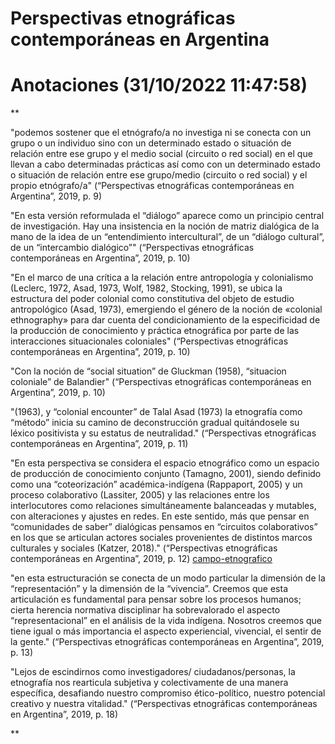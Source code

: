 # Perspectivas etnográficas contemporáneas en Argentina

# Anotaciones **(31/10/2022 11:47:58)**

\**

"podemos sostener que el etnógrafo/a no investiga ni se conecta con un grupo o un individuo sino con un determinado estado o situación de relación entre ese grupo y el medio social (circuito o red social) en el que llevan a cabo determinadas prácticas así como con un determinado estado o situación de relación entre ese grupo/medio (circuito o red social) y el propio etnógrafo/a" (“Perspectivas etnográficas contemporáneas en Argentina”, 2019, p. 9)

"En esta versión reformulada el “diálogo” aparece como un principio central de investigación. Hay una insistencia en la noción de matriz dialógica de la mano de la idea de un “entendimiento intercultural”, de un “diálogo cultural”, de un “intercambio dialógico”" (“Perspectivas etnográficas contemporáneas en Argentina”, 2019, p. 10)

"En el marco de una crítica a la relación entre antropología y colonialismo (Leclerc, 1972, Asad, 1973, Wolf, 1982, Stocking, 1991), se ubica la estructura del poder colonial como constitutiva del objeto de estudio antropológico (Asad, 1973), emergiendo el género de la noción de «colonial ethnography» para dar cuenta del condicionamiento de la especificidad de la producción de conocimiento y práctica etnográfica por parte de las interacciones situacionales coloniales" (“Perspectivas etnográficas contemporáneas en Argentina”, 2019, p. 10)

"Con la noción de “social situation” de Gluckman (1958), “situacion coloniale” de Balandier" (“Perspectivas etnográficas contemporáneas en Argentina”, 2019, p. 10)

"(1963), y “colonial encounter” de Talal Asad (1973) la etnografía como “método” inicia su camino de deconstrucción gradual quitándosele su léxico positivista y su estatus de neutralidad." (“Perspectivas etnográficas contemporáneas en Argentina”, 2019, p. 11)

"En esta perspectiva se considera el espacio etnográfico como un espacio de producción de conocimiento conjunto (Tamagno, 2001), siendo definido como una “coteorización” académica-indígena (Rappaport, 2005) y un proceso colaborativo (Lassiter, 2005) y las relaciones entre los interlocutores como relaciones simultáneamente balanceadas y mutables, con alteraciones y ajustes en redes. En este sentido, más que pensar en “comunidades de saber” dialógicas pensamos en “circuitos colaborativos” en los que se articulan actores sociales provenientes de distintos marcos culturales y sociales (Katzer, 2018)." (“Perspectivas etnográficas contemporáneas en Argentina”, 2019, p. 12) [campo-etnografico](campo-etnografico.md)

"en esta estructuración se conecta de un modo particular la dimensión de la “representación” y la dimensión de la “vivencia”. Creemos que esta articulación es fundamental para pensar sobre los procesos humanos; cierta herencia normativa disciplinar ha sobrevalorado el aspecto “representacional” en el análisis de la vida indígena. Nosotros creemos que tiene igual o más importancia el aspecto experiencial, vivencial, el sentir de la gente." (“Perspectivas etnográficas contemporáneas en Argentina”, 2019, p. 13)

"Lejos de escindirnos como investigadores/ ciudadanos/personas, la etnografía nos rearticula subjetiva y colectivamente de una manera específica, desafiando nuestro compromiso ético-político, nuestro potencial creativo y nuestra vitalidad." (“Perspectivas etnográficas contemporáneas en Argentina”, 2019, p. 18)

\**
